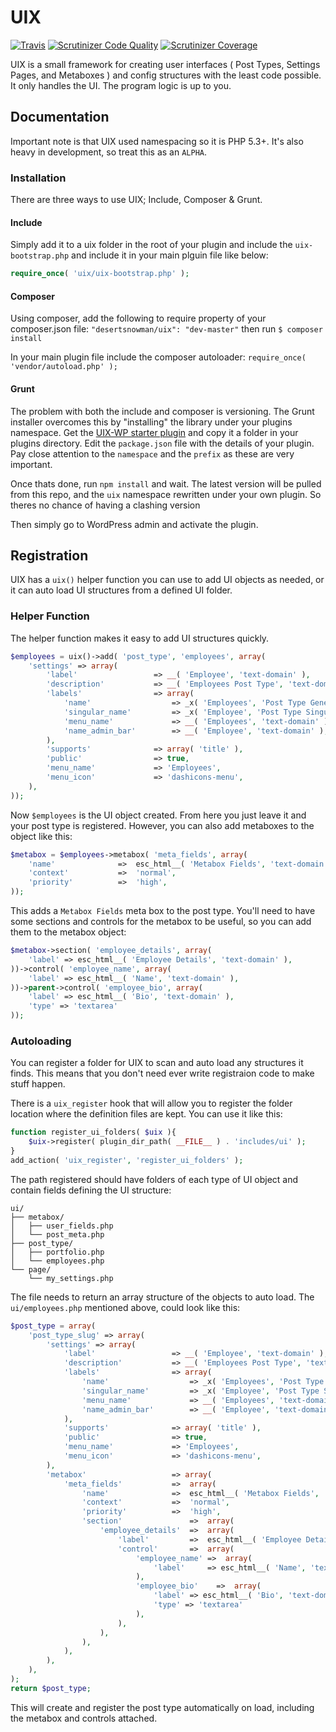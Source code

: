 # UIX

[![Travis](https://img.shields.io/travis/Desertsnowman/uix.svg?branch=master)](https://travis-ci.org/Desertsnowman/uix/)
[![Scrutinizer Code Quality](https://img.shields.io/scrutinizer/g/Desertsnowman/uix.svg)](https://scrutinizer-ci.com/g/Desertsnowman/uix/?branch=master)
[![Scrutinizer Coverage](https://img.shields.io/scrutinizer/coverage/g/Desertsnowman/uix.svg)](https://scrutinizer-ci.com/g/Desertsnowman/uix/?branch=master)


UIX is a small framework for creating user interfaces ( Post Types, Settings Pages, and Metaboxes ) and config structures with the least code possible. It only handles the UI. The program logic is up to you.


## Documentation

Important note is that UIX used namespacing so it is PHP 5.3+. It's also heavy in development, so treat this as an `ALPHA`.

### Installation

There are three ways to use UIX; Include, Composer & Grunt.

#### Include

Simply add it to a uix folder in the root of your plugin and include the `uix-bootstrap.php`
and include it in your main plguin file like below:
```php
require_once( 'uix/uix-bootstrap.php' );
```

#### Composer

Using composer, add the following to require property of your composer.json file: `"desertsnowman/uix": "dev-master"`
then run `$ composer install`

In your main plugin file include the composer autoloader: `require_once( 'vendor/autoload.php' );`

#### Grunt

The problem with both the include and composer is versioning. The Grunt installer overcomes this by "installing" the library under your plugins namespace.
Get the [UIX-WP starter plugin]( https://github.com/Desertsnowman/uix-wp ) and copy it a folder in your plugins directory.
Edit the `package.json` file with the details of your plugin. Pay close attention to the `namespace` and the `prefix` as these are very important.

Once thats done, run `npm install` and wait. The latest version will be pulled from this repo, and the `uix` namespace rewritten under your own plugin.
So theres no chance of having a clashing version

Then simply go to WordPress admin and activate the plugin.

## Registration

UIX has a `uix()` helper function you can use to add UI objects as needed, or it can auto load UI structures from a defined UI folder.

### Helper Function

The helper function makes it easy to add UI structures quickly.
```php
$employees = uix()->add( 'post_type', 'employees', array(
    'settings' => array(
        'label'                 => __( 'Employee', 'text-domain' ),
        'description'           => __( 'Employees Post Type', 'text-domain' ),
        'labels'                => array(
            'name'                  => _x( 'Employees', 'Post Type General Name', 'text-domain' ),
            'singular_name'         => _x( 'Employee', 'Post Type Singular Name', 'text-domain' ),
            'menu_name'             => __( 'Employees', 'text-domain' ),
            'name_admin_bar'        => __( 'Employee', 'text-domain' ),
        ),
        'supports'              => array( 'title' ),
        'public'                => true,
        'menu_name'             => 'Employees',
        'menu_icon'             => 'dashicons-menu',
    ),
));
```
Now `$employees` is the UI object created. From here you just leave it and your post type is registered. However, you can also add metaboxes to the object like this:
```php
$metabox = $employees->metabox( 'meta_fields', array(
    'name'              =>  esc_html__( 'Metabox Fields', 'text-domain' ),
    'context'           =>  'normal',
    'priority'          =>  'high',
));
```
This adds a `Metabox Fields` meta box to the post type. You'll need to have some sections and controls for the metabox to be useful, so you can add them to the metabox object:
```php
$metabox->section( 'employee_details', array(
    'label' => esc_html__( 'Employee Details', 'text-domain' ),
))->control( 'employee_name', array(
    'label' => esc_html__( 'Name', 'text-domain' ),    
))->parent->control( 'employee_bio', array(
    'label' => esc_html__( 'Bio', 'text-domain' ),
    'type' => 'textarea'
));
```

### Autoloading

You can register a folder for UIX to scan and auto load any structures it finds. This means that you don't need ever write registraion code to make stuff happen.

There is a `uix_register` hook that will allow you to register the folder location where the definition files are kept.
You can use it like this:

```php
function register_ui_folders( $uix ){
    $uix->register( plugin_dir_path( __FILE__ ) . 'includes/ui' );
}
add_action( 'uix_register', 'register_ui_folders' );
```

The path registered should have folders of each type of UI object and contain fields defining the UI structure:

```
ui/
├── metabox/
│   ├── user_fields.php
│   └── post_meta.php
├── post_type/
│   ├── portfolio.php
│   └── employees.php
└── page/
    └── my_settings.php
```

The file needs to return an array structure of the objects to auto load. 
The `ui/employees.php` mentioned above, could look like this:
```php
$post_type = array(
    'post_type_slug' => array(
        'settings' => array(
            'label'                 => __( 'Employee', 'text-domain' ),
            'description'           => __( 'Employees Post Type', 'text-domain' ),
            'labels'                => array(
                'name'                  => _x( 'Employees', 'Post Type General Name', 'text-domain' ),
                'singular_name'         => _x( 'Employee', 'Post Type Singular Name', 'text-domain' ),
                'menu_name'             => __( 'Employees', 'text-domain' ),
                'name_admin_bar'        => __( 'Employee', 'text-domain' ),
            ),
            'supports'              => array( 'title' ),
            'public'                => true,
            'menu_name'             => 'Employees',
            'menu_icon'             => 'dashicons-menu',
        ),
        'metabox'                   => array(
            'meta_fields'           =>  array(
                'name'              =>  esc_html__( 'Metabox Fields', 'text-domain' ),
                'context'           =>  'normal',
                'priority'          =>  'high',
                'section'               =>  array(
                    'employee_details'  =>  array(
                        'label'         =>  esc_html__( 'Employee Details', 'text-domain' ),
                        'control'       =>  array(
                            'employee_name' =>  array(
                                'label'     => esc_html__( 'Name', 'text-domain' ),
                            ),
                            'employee_bio'    =>  array(
                                'label' => esc_html__( 'Bio', 'text-domain' ),
                                'type' => 'textarea'
                            ),
                        ),
                    ),
                ),
            ),  
        ),
    ),
);
return $post_type;
```
This will create and register the post type automatically on load, including the metabox and controls attached.
